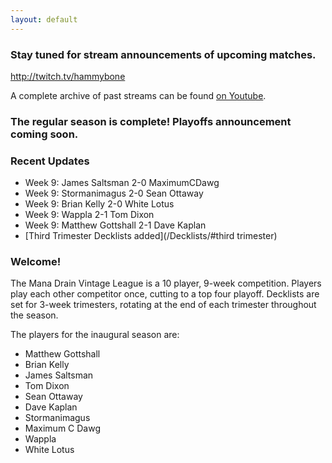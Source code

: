 ```yaml
---
layout: default
---
```


### Stay tuned for stream announcements of upcoming matches.
<a href="http://twitch.tv/hammybone">http://twitch.tv/hammybone</a>

A complete archive of past streams can be found <a href="https://www.youtube.com/user/SpaceStormy/videos">on Youtube</a>.

### The regular season is complete! Playoffs announcement coming soon.

### Recent Updates
- Week 9: James Saltsman 2-0 MaximumCDawg
- Week 9: Stormanimagus 2-0 Sean Ottaway
- Week 9: Brian Kelly 2-0 White Lotus
- Week 9: Wappla 2-1 Tom Dixon
- Week 9: Matthew Gottshall 2-1 Dave Kaplan
- [Third Trimester Decklists added](/Decklists/#third trimester)


### Welcome!

The Mana Drain Vintage League is a 10 player, 9-week competition. Players play each other competitor once, cutting to a top four playoff. Decklists are set for 3-week trimesters, rotating at the end of each trimester throughout the season.

The players for the inaugural season are:

- Matthew Gottshall
- Brian Kelly
- James Saltsman
- Tom Dixon
- Sean Ottaway
- Dave Kaplan
- Stormanimagus
- Maximum C Dawg
- Wappla
- White Lotus




